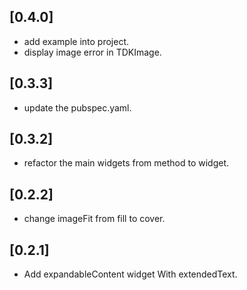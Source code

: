 ## [0.4.0]

* add example into project. 
* display image error in TDKImage.

## [0.3.3]

* update the pubspec.yaml.

## [0.3.2]

* refactor the main widgets from method to widget.

## [0.2.2]

* change imageFit from fill to cover.

## [0.2.1]

* Add expandableContent widget With extendedText.







